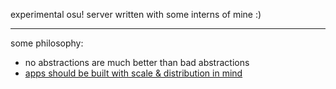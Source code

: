 experimental osu! server written with some interns of mine :)

---

some philosophy:
- no abstractions are much better than bad abstractions
- [apps should be built with scale & distribution in mind](https://12factor.net)

